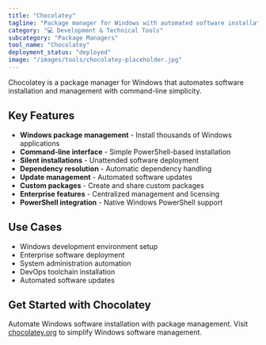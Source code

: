 ```yaml
---
title: "Chocolatey"
tagline: "Package manager for Windows with automated software installation"
category: "💻 Development & Technical Tools"
subcategory: "Package Managers"
tool_name: "Chocolatey"
deployment_status: "deployed"
image: "/images/tools/chocolatey-placeholder.jpg"
---
```

Chocolatey is a package manager for Windows that automates software installation and management with command-line simplicity.

## Key Features

- **Windows package management** - Install thousands of Windows applications
- **Command-line interface** - Simple PowerShell-based installation
- **Silent installations** - Unattended software deployment
- **Dependency resolution** - Automatic dependency handling
- **Update management** - Automated software updates
- **Custom packages** - Create and share custom packages
- **Enterprise features** - Centralized management and licensing
- **PowerShell integration** - Native Windows PowerShell support

## Use Cases

- Windows development environment setup
- Enterprise software deployment
- System administration automation
- DevOps toolchain installation
- Automated software updates

## Get Started with Chocolatey

Automate Windows software installation with package management. Visit [chocolatey.org](https://chocolatey.org) to simplify Windows software management.